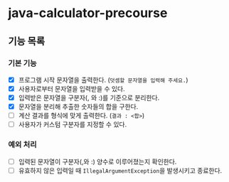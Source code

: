 # java-calculator-precourse

## 기능 목록

### 기본 기능

- [x] 프로그램 시작 문자열을 출력한다. (`덧셈할 문자열을 입력해 주세요.`)
- [x] 사용자로부터 문자열을 입력받을 수 있다.
- [x] 입력받은 문자열을 구분자(, 와 :)를 기준으로 분리한다.
- [x] 문자열을 분리해 추출한 숫자들의 합을 구한다.
- [ ] 계산 결과를 형식에 맞게 출력한다. (`결과 : <합>`)
- [ ] 사용자가 커스텀 구분자를 지정할 수 있다.

### 예외 처리

- [ ] 입력된 문자열이 구분자(,와 :) 양수로 이루어졌는지 확인한다.
- [ ] 유효하지 않은 입력일 때 `IllegalArgumentException`을 발생시키고 종료한다.
